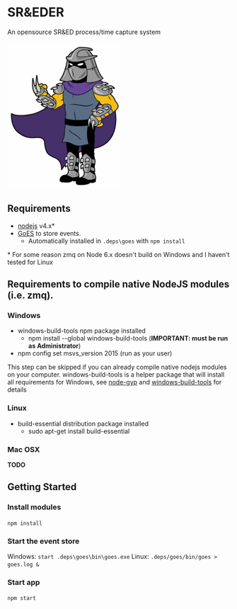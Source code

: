 # SR&EDER

An opensource SR&ED process/time capture system

![SREDER](Shredder.png)

## Requirements

* [nodejs](https://nodejs.org) v4.x\*
* [GoES](http://github.com/nicdex/goes) to store events.
    * Automatically installed in `.deps\goes` with `npm install`

\* For some reason zmq on Node 6.x doesn't build on Windows and I haven't tested for Linux

## Requirements to compile native NodeJS modules (i.e. zmq).

### Windows

* windows-build-tools npm package installed
    * npm install --global windows-build-tools (**IMPORTANT: must be run as Administrator**)
* npm config set msvs_version 2015 (run as your user)

This step can be skipped if you can already compile native nodejs modules on your computer.
windows-build-tools is a helper package that will install all requirements for Windows, see [node-gyp](https://www.npmjs.com/package/node-gyp) and [windows-build-tools](https://www.npmjs.com/package/windows-build-tools) for details

### Linux

* build-essential distribution package installed
    * sudo apt-get install build-essential

### Mac OSX

**TODO**

## Getting Started

### Install modules

`npm install`

### Start the event store

Windows: `start .deps\goes\bin\goes.exe`
Linux: `.deps/goes/bin/goes > goes.log &`

### Start app

`npm start`
